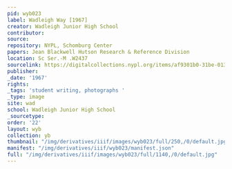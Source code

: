 ```yaml
---
pid: wyb023
label: Wadleigh Way [1967]
creator: Wadleigh Junior High School
contributor:
source:
repository: NYPL, Schomburg Center
papers: Jean Blackwell Hutson Research & Reference Division
location: Sc Ser.-M .W2437
sourcelink: https://digitalcollections.nypl.org/items/af9301b0-31be-0134-dec1-00505686a51c
publisher:
_date: '1967'
rights:
_tags: 'student writing, photographs '
_type: image
site: wad
school: Wadleigh Junior High School
_sourcetype:
order: '22'
layout: wyb
collection: yb
thumbnail: "/img/derivatives/iiif/images/wyb023/full/250,/0/default.jpg"
manifest: "/img/derivatives/iiif/wyb023/manifest.json"
full: "/img/derivatives/iiif/images/wyb023/full/1140,/0/default.jpg"
---
```

